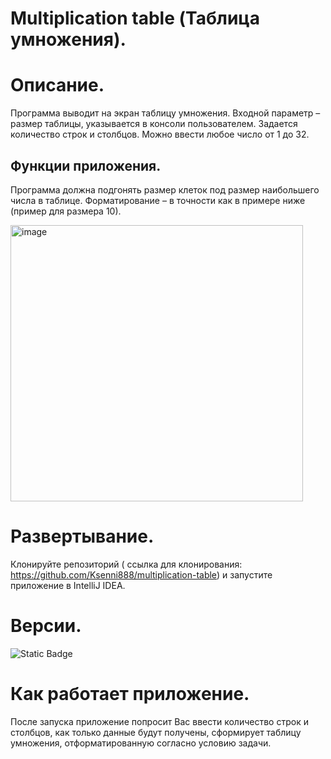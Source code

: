# Multiplication table (Таблица умножения).

# Описание.

Программа выводит на экран таблицу умножения.
Входной параметр – размер таблицы, указывается в консоли пользователем.
Задается количество строк и столбцов. Можно ввести любое число от 1 до 32.

## Функции приложения.
Программа должна подгонять размер клеток под размер наибольшего числа в таблице.
Форматирование – в точности как в примере ниже (пример для размера 10).

<img width="468" height="442" alt="image" src="https://github.com/user-attachments/assets/7be13fe7-8a9b-4960-bbbb-ea2b3f53c090" />

# Развертывание.
Клонируйте репозиторий ( ссылка для клонирования: https://github.com/Ksenni888/multiplication-table) и запустите приложение в IntelliJ IDEA. 

# Версии.
![Static Badge](https://img.shields.io/badge/11.0.18%20-%20green?label=java%20version)

# Как работает приложение.
После запуска приложение попросит Вас ввести количество строк и столбцов, как только данные будут получены, сформирует таблицу умножения, отформатированную согласно условию задачи.
